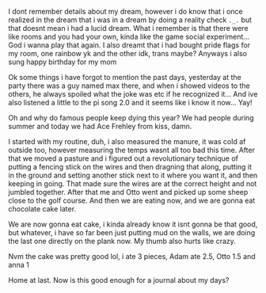 I dont remember details about my dream, however i do know that i once realized in the dream that i was in a dream by doing a reality check `._.` but that doesnt mean i had a lucid dream. What i remember is that there were like rooms and you had your own, kinda like the game social experiment... God i wanna play that again. I also dreamt that i had bought pride flags for my room, one rainbow yk and the other idk, trans maybe?
Anyways i also sung happy birthday for my mom 

Ok some things i have forgot to mention the past days, yesterday at the party there was a guy named max there, and when i showed videos to the others, he always spoiled what the joke was etc if he recognized it... And ive also listened a little to the pi song 2.0 and it seems like i know it now... Yay!

Oh and why do famous people keep dying this year? We had people during summer and today we had Ace Frehley from kiss, damn.

I started with my routine, duh, i also measured the manure, it was cold af outside too, however measuring the temps wasnt all too bad this time. After that we moved a pasture and i figured out a revolutionary technique of putting a fencing stick on the wires and then dragning that along, putting it in the ground and setting another stick next to it where you want it, and then keeping in going. That made sure the wires are at the correct height and not jumbled together.
After that me and Otto went and picked up some sheep close to the golf course. And then we are eating now, and we are gonna eat chocolate cake later.

We are now gonna eat cake, i kinda already know it isnt gonna be that good, but whatever, i have so far been just putting mud on the walls, we are doing the last one directly on the plank now. My thumb also hurts like crazy.

Nvm the cake was pretty good lol, i ate 3 pieces, Adam ate 2.5, Otto 1.5 and anna 1

Home at last. Now is this good enough for a journal about my days?
